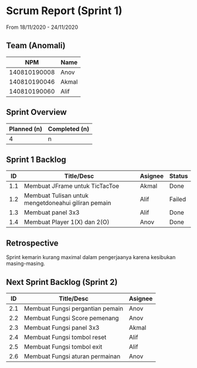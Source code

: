 # Scrum Report (Sprint 1)
 From 18/11/2020 - 24/11/2020

## Team (Anomali)
| NPM           | Name        |
| ------------- |-------------|
| 140810190008 | Anov        |
| 140810190046  | Akmal       |
| 140810190060  | Alif        |

## Sprint Overview
| Planned (n)   | Completed (n) |
| ------------- |-------------- |
| 4             | n             |

## Sprint 1 Backlog

| ID  | Title/Desc | Asignee | Status |
| --- | ---------- | ------- | ------ | 
| 1.1 | Membuat JFrame untuk TicTacToe | Akmal |  Done |
| 1.2 | Membuat Tulisan untuk mengetdoneahui giliran pemain | Alif |  Failed |
| 1.3 | Membuat panel 3x3 | Alif | Done  |
| 1.4 | Membuat Player 1(X) dan 2(O) | Anov |  Done |

## Retrospective 

Sprint kemarin kurang maximal dalam pengerjaanya karena kesibukan masing-masing.

## Next Sprint Backlog (Sprint 2)
| ID  | Title/Desc | Asignee | 
| --- | ---------- | ------- | 
| 2.1 | Membuat Fungsi pergantian pemain | Anov |
| 2.2 | Membuat Fungsi Score pemenang | Anov |
| 2.3 | Membuat Fungsi panel 3x3 | Akmal |
| 2.4 | Membuat Fungsi tombol reset | Alif |
| 2.5 | Membuat Fungsi tombol exit | Alif |
| 2.6 | Membuat Fungsi aturan permainan | Anov |
